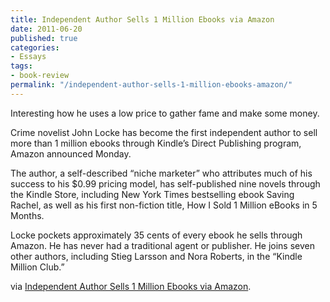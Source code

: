 ```yaml
---
title: Independent Author Sells 1 Million Ebooks via Amazon
date: 2011-06-20
published: true
categories:
- Essays
tags:
- book-review
permalink: "/independent-author-sells-1-million-ebooks-amazon/"
---
```

Interesting how he uses a low price to gather fame and make some money.

Crime novelist John Locke has become the first independent author to sell more than 1 million ebooks through Kindle’s Direct Publishing program, Amazon announced Monday.

The author, a self-described “niche marketer” who attributes much of his success to his $0.99 pricing model, has self-published nine novels through the Kindle Store, including New York Times bestselling ebook Saving Rachel, as well as his first non-fiction title, How I Sold 1 Million eBooks in 5 Months.

Locke pockets approximately 35 cents of every ebook he sells through Amazon. He has never had a traditional agent or publisher. He joins seven other authors, including Stieg Larsson and Nora Roberts, in the “Kindle Million Club.”

via [Independent Author Sells 1 Million Ebooks via Amazon](http://mashable.com/2011/06/20/john-locke-1-million-ebooks/).
